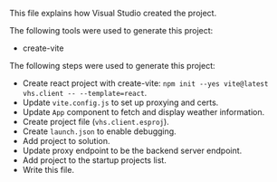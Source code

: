 This file explains how Visual Studio created the project.

The following tools were used to generate this project:
- create-vite

The following steps were used to generate this project:
- Create react project with create-vite: `npm init --yes vite@latest vhs.client -- --template=react`.
- Update `vite.config.js` to set up proxying and certs.
- Update `App` component to fetch and display weather information.
- Create project file (`vhs.client.esproj`).
- Create `launch.json` to enable debugging.
- Add project to solution.
- Update proxy endpoint to be the backend server endpoint.
- Add project to the startup projects list.
- Write this file.

